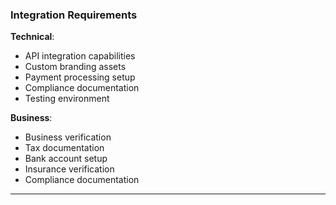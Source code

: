### Integration Requirements
**Technical**:
- API integration capabilities
- Custom branding assets
- Payment processing setup
- Compliance documentation
- Testing environment

**Business**:
- Business verification
- Tax documentation
- Bank account setup
- Insurance verification
- Compliance documentation

---
